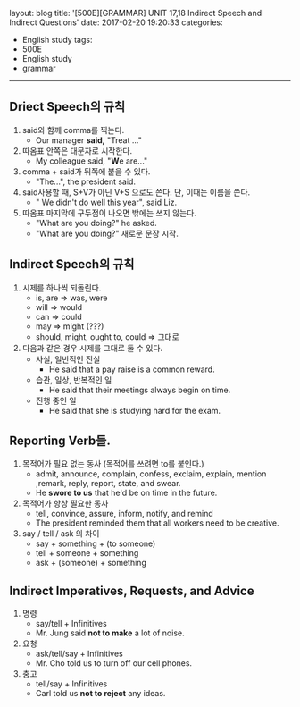 layout: blog
title: '[500E][GRAMMAR] UNIT 17,18 Indirect Speech and Indirect Questions'
date: 2017-02-20 19:20:33
categories: 
- English study
tags:
- 500E
- English study
- grammar
---


## Driect Speech의 규칙

1. said와 함께 comma를 찍는다.
    * Our manager **said,** "Treat ..."
1. 따옴표 안쪽은 대문자로 시작한다.
    * My colleague said, "**W**e are..."
1. comma + said가 뒤쪽에 붙을 수 있다.
    * "The...", the president said.
1. said사용할 때, S+V가 아닌 V+S 으로도 쓴다. 단, 이때는 이름을 쓴다.
    * " We didn't do well this year", said Liz.
1. 따옴표 마지막에 구두점이 나오면 밖에는 쓰지 않는다.
    * "What are you doing?" he asked.
    * "What are you doing?" 새로문 문장 시작.

## Indirect Speech의 규칙

1. 시제를 하나씩 되돌린다.
    * is, are => was, were
    * will => would
    * can => could
    * may => might (???)
    * should, might, ought to, could => 그대로
1. 다음과 같은 경우 시제를 그대로 둘 수 있다.
    * 사실, 일반적인 진실
        * He said that a pay raise is a common reward.
    * 습관, 일상, 반복적인 일
        * He said that their meetings always begin on time.
    * 진행 중인 일
        * He said that she is studying hard for the exam.

## Reporting Verb들.

1. 목적어가 필요 없는 동사 (목적어를 쓰려면 to를 붙인다.)
    * admit, announce, complain, confess, exclaim, explain, mention ,remark, reply, report, state, and swear.
    * He **swore to us** that he'd be on time in the future.
1. 목적어가 항상 필요한 동사 
    * tell, convince, assure, inform, notify, and remind
    * The president reminded them that all workers need to be creative.
1. say / tell / ask 의 차이
    * say + something + (to someone)
    * tell + someone + something
    * ask + (someone) + something

## Indirect Imperatives, Requests, and Advice

1. 명령
    * say/tell + Infinitives
    * Mr. Jung said **not to make** a lot of noise.
1. 요청
    * ask/tell/say + Infinitives
    * Mr. Cho told us to turn off our cell phones.
1. 충고
    * tell/say + Infinitives
    * Carl told us **not to reject** any ideas. 
